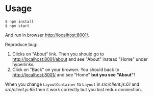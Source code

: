 # Usage

```
$ npm install
$ npm start
```

And run in browser [http://localhost:8001/](http://localhost:8001/).

Reproduce bug:
1. Clicks on "About" link. Then you should go to [http://localhost:8001/about](http://localhost:8001/about) and see "About" instead "Home" under hyperlinks.
2. Click on "Back" on your browser. You should back to [http://localhost:8001/](http://localhost:8001/) and see "Home" **but you see "About"**!

When you change `LayoutContainer` to `Layout` in *src/client.js:61* and *src/client.js:65* then it work correctly but you lost redux connection.
